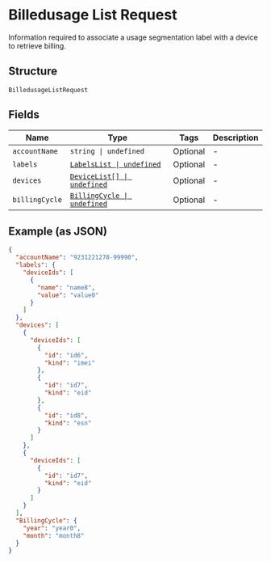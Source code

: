 
# Billedusage List Request

Information required to associate a usage segmentation label with a device to retrieve billing.

## Structure

`BilledusageListRequest`

## Fields

| Name | Type | Tags | Description |
|  --- | --- | --- | --- |
| `accountName` | `string \| undefined` | Optional | - |
| `labels` | [`LabelsList \| undefined`](../../doc/models/labels-list.md) | Optional | - |
| `devices` | [`DeviceList[] \| undefined`](../../doc/models/device-list.md) | Optional | - |
| `billingCycle` | [`BillingCycle \| undefined`](../../doc/models/billing-cycle.md) | Optional | - |

## Example (as JSON)

```json
{
  "accountName": "9231221278-99990",
  "labels": {
    "deviceIds": [
      {
        "name": "name8",
        "value": "value0"
      }
    ]
  },
  "devices": [
    {
      "deviceIds": [
        {
          "id": "id6",
          "kind": "imei"
        },
        {
          "id": "id7",
          "kind": "eid"
        },
        {
          "id": "id8",
          "kind": "esn"
        }
      ]
    },
    {
      "deviceIds": [
        {
          "id": "id7",
          "kind": "eid"
        }
      ]
    }
  ],
  "BillingCycle": {
    "year": "year0",
    "month": "month8"
  }
}
```

